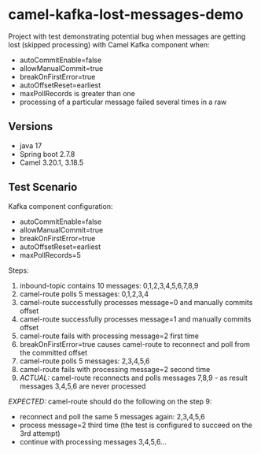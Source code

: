 # camel-kafka-lost-messages-demo

Project with test demonstrating potential bug when messages are getting lost (skipped processing)
with Camel Kafka component when:
- autoCommitEnable=false
- allowManualCommit=true
- breakOnFirstError=true
- autoOffsetReset=earliest
- maxPollRecords is greater than one
- processing of a particular message failed several times in a raw 

## Versions
* java 17
* Spring boot 2.7.8
* Camel 3.20.1, 3.18.5

## Test Scenario

Kafka component configuration:
- autoCommitEnable=false
- allowManualCommit=true
- breakOnFirstError=true
- autoOffsetReset=earliest
- maxPollRecords=5

Steps:
1. inbound-topic contains 10 messages: 0,1,2,3,4,5,6,7,8,9
2. camel-route polls 5 messages: 0,1,2,3,4
3. camel-route successfully processes message=0 and manually commits offset
4. camel-route successfully processes message=1 and manually commits offset
5. camel-route fails with processing message=2 first time
6. breakOnFirstError=true causes camel-route to reconnect and poll from the committed offset
7. camel-route polls 5 messages: 2,3,4,5,6
8. camel-route fails with processing message=2 second time 
9. *ACTUAL:* camel-route reconnects and polls messages 7,8,9 - as result messages 3,4,5,6 are never processed

*EXPECTED:* camel-route should do the following on the step 9:
- reconnect and poll the same 5 messages again: 2,3,4,5,6
- process message=2 third time (the test is configured to succeed on the 3rd attempt)
- continue with processing messages 3,4,5,6...